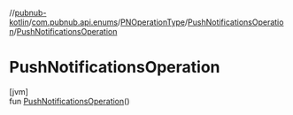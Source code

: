 //[pubnub-kotlin](../../../../index.md)/[com.pubnub.api.enums](../../index.md)/[PNOperationType](../index.md)/[PushNotificationsOperation](index.md)/[PushNotificationsOperation](-push-notifications-operation.md)

# PushNotificationsOperation

[jvm]\
fun [PushNotificationsOperation](-push-notifications-operation.md)()
